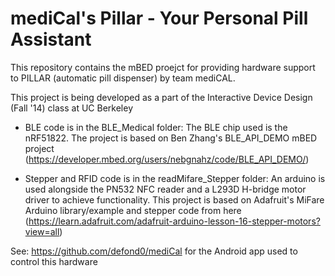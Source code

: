 mediCal's Pillar - Your Personal Pill Assistant
=======

This repository contains the mBED proejct for providing hardware support to PILLAR (automatic pill dispenser) by team mediCAL.

This project is being developed as a part of the Interactive Device Design (Fall '14) class at UC Berkeley

- BLE code is in the BLE_Medical folder: The BLE chip used is the nRF51822. The project is based on Ben Zhang's BLE_API_DEMO mBED project (https://developer.mbed.org/users/nebgnahz/code/BLE_API_DEMO/)

- Stepper and RFID code is in the readMifare_Stepper folder: An arduino is used alongside the PN532 NFC reader and a L293D H-bridge motor driver to achieve functionality. This project is based on Adafruit's MiFare Arduino library/example and stepper code from here (https://learn.adafruit.com/adafruit-arduino-lesson-16-stepper-motors?view=all)

See: https://github.com/defond0/mediCal for the Android app used to control this hardware
